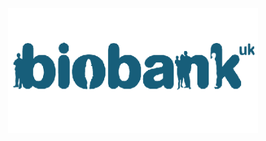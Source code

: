 <p align="center">
  <img width="400" height="200" src="/assets/imgs/UK_biobank_logo.png">
</p>
<style>
  .md-typeset h1,
  .md-content__button {
    display: none;
  }
</style>
